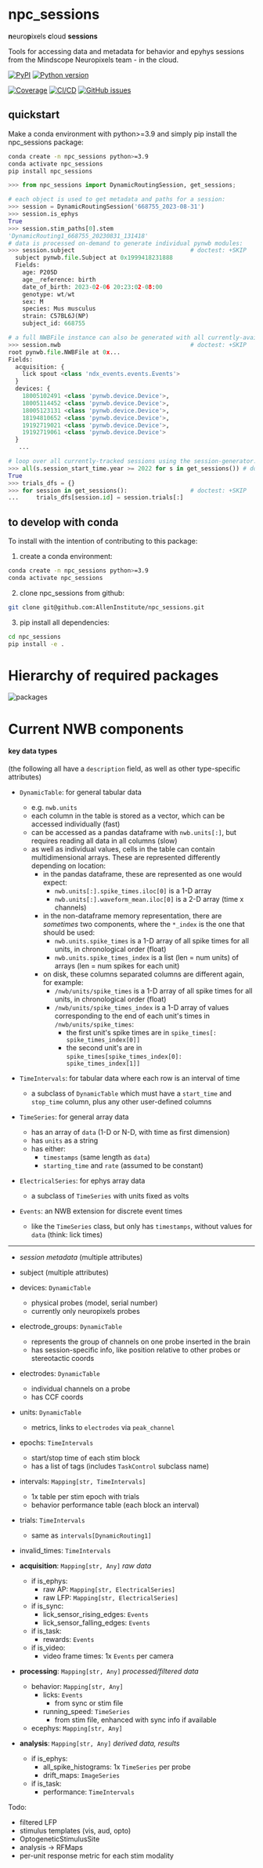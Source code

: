# npc_sessions
**n**euro**p**ixels **c**loud **sessions**
	
Tools for accessing data and metadata for behavior and epyhys sessions from the
Mindscope Neuropixels team - in the cloud.

[![PyPI](https://img.shields.io/pypi/v/npc-sessions.svg?label=PyPI&color=blue)](https://pypi.org/project/npc-sessions/)
[![Python version](https://img.shields.io/pypi/pyversions/npc-sessions)](https://pypi.org/project/npc-sessions/)

[![Coverage](https://img.shields.io/codecov/c/github/alleninstitute/npc_sessions?logo=codecov)](https://app.codecov.io/github/AllenInstitute/npc_sessions)
[![CI/CD](https://img.shields.io/github/actions/workflow/status/alleninstitute/npc_sessions/publish.yml?label=CI/CD&logo=github)](https://github.com/alleninstitute/npc_sessions/actions/workflows/publish.yml)
[![GitHub issues](https://img.shields.io/github/issues/alleninstitute/npc_sessions?logo=github)](https://github.com/alleninstitute/npc_sessions/issues)


## quickstart
Make a conda environment with python>=3.9 and simply pip install the npc_sessions package:

```bash
conda create -n npc_sessions python>=3.9
conda activate npc_sessions
pip install npc_sessions
```

```python
>>> from npc_sessions import DynamicRoutingSession, get_sessions;

# each object is used to get metadata and paths for a session:         
>>> session = DynamicRoutingSession('668755_2023-08-31')  
>>> session.is_ephys                                
True
>>> session.stim_paths[0].stem                      
'DynamicRouting1_668755_20230831_131418'
# data is processed on-demand to generate individual pynwb modules:
>>> session.subject                                 # doctest: +SKIP
  subject pynwb.file.Subject at 0x1999418231888
  Fields:
    age: P205D
    age__reference: birth
    date_of_birth: 2023-02-06 20:23:02-08:00
    genotype: wt/wt
    sex: M
    species: Mus musculus
    strain: C57BL6J(NP)
    subject_id: 668755

# a full NWBFile instance can also be generated with all currently-available data:
>>> session.nwb                                     # doctest: +SKIP
root pynwb.file.NWBFile at 0x...
Fields:
  acquisition: {
    lick spout <class 'ndx_events.events.Events'>
  }
  devices: {
    18005102491 <class 'pynwb.device.Device'>,
    18005114452 <class 'pynwb.device.Device'>,
    18005123131 <class 'pynwb.device.Device'>,
    18194810652 <class 'pynwb.device.Device'>,
    19192719021 <class 'pynwb.device.Device'>,
    19192719061 <class 'pynwb.device.Device'>
  }
   ...  

# loop over all currently-tracked sessions using the session-generator:
>>> all(s.session_start_time.year >= 2022 for s in get_sessions()) # doctest: +SKIP
True
>>> trials_dfs = {}
>>> for session in get_sessions():                  # doctest: +SKIP
...     trials_dfs[session.id] = session.trials[:]

```

## to develop with conda
To install with the intention of contributing to this package:

1) create a conda environment:
```bash
conda create -n npc_sessions python>=3.9
conda activate npc_sessions
```
2) clone npc_sessions from github:
```bash
git clone git@github.com:AllenInstitute/npc_sessions.git
```
3) pip install all dependencies:
```bash
cd npc_sessions
pip install -e .
```

# Hierarchy of required packages 
![packages](./map.excalidraw.png)

# Current NWB components

#### key data types

(the following all have a `description` field, as well as other type-specific attributes)

- `DynamicTable`: for general tabular data
  - e.g. `nwb.units`
  - each column in the table is stored as a vector, which can be accessed
    individually (fast) 
  - can be accessed as a pandas dataframe with `nwb.units[:]`, but requires
    reading all data in all columns (slow)
  - as well as individual values, cells in the table can contain multidimensional
    arrays. These are represented differently depending on location:
    - in the pandas dataframe, these are represented as one would expect: 
      - `nwb.units[:].spike_times.iloc[0]` is a 1-D array
      - `nwb.units[:].waveform_mean.iloc[0]` is a 2-D array (time x channels)
    - in the non-dataframe memory representation, there are *sometimes* two
      components, where the `*_index` is the one that should be used:
      - `nwb.units.spike_times` is a 1-D array of all spike times for all units,
        in chronological order (float)
      - `nwb.units.spike_times_index` is a list (len = num units) of
        arrays (len = num spikes for each unit)
    - on disk, these columns separated columns are different again, for example:
      - `/nwb/units/spike_times` is a 1-D array of all spike times for all units,
        in chronological order (float)
      - `/nwb/units/spike_times_index` is a 1-D array of values corresponding to
        the end of each unit's times in `/nwb/units/spike_times`:
        - the first unit's spike times are in `spike_times[: spike_times_index[0]]` 
        - the second unit's are in `spike_times[spike_times_index[0]: spike_times_index[1]]`

- `TimeIntervals`: for tabular data where each row is an interval of time
  - a subclass of `DynamicTable` which must have a `start_time` and `stop_time` column, plus any other user-defined columns

- `TimeSeries`: for general array data
  - has an array of `data` (1-D or N-D, with time as first dimension)
  - has `units` as a string
  - has either:
    - `timestamps` (same length as `data`)
    - `starting_time` and `rate` (assumed to be constant)

- `ElectricalSeries`: for ephys array data
  - a subclass of `TimeSeries` with units fixed as volts

- `Events`: an NWB extension for discrete event times
  - like the `TimeSeries` class, but only has `timestamps`, without values for `data` (think: lick times)

---
- *session metadata* (multiple attributes)
- subject (multiple attributes)
- devices: `DynamicTable`	
  - physical probes (model, serial number)
  - currently only neuropixels probes
- electrode_groups: `DynamicTable`
  - represents the group of channels on one probe inserted in the brain
  - has session-specific info, like position relative to other probes or stereotactic coords
- electrodes: `DynamicTable`
  - individual channels on a probe
  - has CCF coords
- units: `DynamicTable`
  - metrics, links to `electrodes` via `peak_channel`

- epochs: `TimeIntervals` 		
  - start/stop time of each stim block
  - has a list of tags (includes `TaskControl` subclass name)
- intervals: `Mapping[str, TimeIntervals]`
  - 1x table per stim epoch with trials
  - behavior performance table (each block an interval)
- trials: `TimeIntervals` 
  - same as `intervals[DynamicRouting1]`
- invalid_times: `TimeIntervals` 

- **acquisition**: `Mapping[str, Any]` *raw data*
  - if is_ephys:
    - raw AP: `Mapping[str, ElectricalSeries]`
    - raw LFP: `Mapping[str, ElectricalSeries]`
  - if is_sync:
    - lick_sensor_rising_edges: `Events`    
    - lick_sensor_falling_edges: `Events`   
  - if is_task:
    - rewards: `Events`
  - if is_video:   	
    - video frame times: 1x `Events` per camera
	
- **processing**: `Mapping[str, Any]` *processed/filtered data*
  - behavior: `Mapping[str, Any]`
      - licks: `Events`		
        - from sync or stim file
      - running_speed: `TimeSeries` 		
        - from stim file, enhanced with sync info if available
  - ecephys: `Mapping[str, Any]`

- **analysis**: `Mapping[str, Any]` *derived data, results*
  - if is_ephys:
    - all_spike_histograms: 1x `TimeSeries` per probe
    - drift_maps: `ImageSeries`
  - if is_task:
    - performance: `TimeIntervals`

Todo:
- filtered LFP
- stimulus templates (vis, aud, opto)
- OptogeneticStimulusSite
- analysis -> RFMaps
- per-unit response metric for each stim modality
